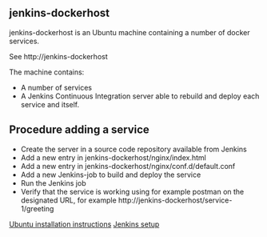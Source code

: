 ## jenkins-dockerhost

jenkins-dockerhost is an Ubuntu machine containing a number of docker services.

See http://jenkins-dockerhost

The machine contains:

- A number of services
- A Jenkins Continuous Integration server able to rebuild and deploy each service and itself.

## Procedure adding a service
- Create the server in a source code repository available from Jenkins
- Add a new entry in jenkins-dockerhost/nginx/index.html
- Add a new entry in jenkins-dockerhost/nginx/conf.d/default.conf
- Add a new Jenkins-job to build and deploy the service
- Run the Jenkins job
- Verify that the service is working using for example postman on the designated URL, for example http://jenkins-dockerhost/service-1/greeting

[Ubuntu installation instructions](ubuntu-install.md)
[Jenkins setup](jenkins-setup.md)
